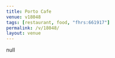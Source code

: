```yaml
---
title: Porto Cafe
venue: v18048
tags: [restaurant, food, "fhrs:661917"]
permalink: /v/18048/
layout: venue
---
```

null